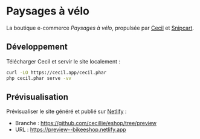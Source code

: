# Paysages à vélo

La boutique e-commerce _Paysages à vélo_, propulsée par [Cecil](https://cecil.app) et [Snipcart](https://snipcart.com/fr).

## Développement

Télécharger Cecil et servir le site localement :

```bash
curl -LO https://cecil.app/cecil.phar
php cecil.phar serve -vv
```

## Prévisualisation

Prévisualiser le site généré et publié sur [Netlify](https://www.netlify.com) :

- Branche : https://github.com/cecillie/eshop/tree/preview
- URL : https://preview--bikeeshop.netlify.app
